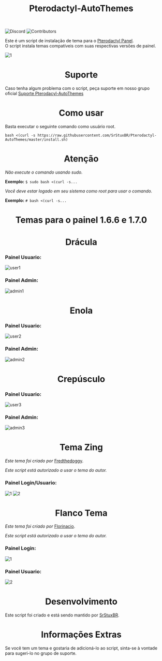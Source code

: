<h1 align="center"> 
    Pterodactyl-AutoThemes
</h1>
</br>

![Discord](https://img.shields.io/discord/580209652004945940?label=DISCORD&style=for-the-badge)
![Contributors](https://img.shields.io/github/contributors-anon/SrStuxBR/Pterodactyl-AutoThemescolor=q&label=Contribuidores&style=for-the-badge)

Este é um script de instalação de tema para o [Pterodactyl Panel](https://github.com/pterodactyl/panel).<br>
O script instala temas compatíveis com suas respectivas versões de painel.

![1](https://user-images.githubusercontent.com/69549678/150704252-85613f25-5a7e-437d-ae96-de1864ba2196.PNG)


<h1 align="center">Suporte</h1>

Caso tenha algum problema com o script, peça suporte em nosso grupo oficial [Suporte Pterodacyl-AutoThemes](https://discord.gg/Gjya95e)

<h1 align="center">Como usar</h1>

Basta executar o seguinte comando como usuário root.

```
bash <(curl -s https://raw.githubusercontent.com/SrStuxBR/Pterodactyl-AutoThemes/master/install.sh)
```
<h1 align="center">Atenção</h1>

*Não execute o comando usando sudo.*

**Exemplo:** ```$ sudo bash <(curl -s...```

*Você deve estar logado em seu sistema como root para usar o comando.*

**Exemplo:** ```# bash <(curl -s...```

<h1 align="center">Temas para o painel 1.6.6 e 1.7.0</h1>

<h1 align="center">Drácula</h1>

### Painel Usuario:
![user1](https://user-images.githubusercontent.com/69549678/130690593-b265eddc-927b-4ca1-a738-cf5a6752e6a0.png)

### Painel Admin:
![admin1](https://user-images.githubusercontent.com/69549678/130690715-7a49ade3-7eb8-482e-aeaf-c4e1085000a0.png)

<h1 align="center">Enola</h1>

### Painel Usuario:
![user2](https://user-images.githubusercontent.com/69549678/130690821-b3527f10-c0fc-4579-afe7-393936a74493.png)

### Painel Admin:
![admin2](https://user-images.githubusercontent.com/69549678/130690874-3c8c1d06-2857-40fe-a643-327e37db83dc.png)

<h1 align="center">Crepúsculo</h1>

### Painel Usuario:
![user3](https://user-images.githubusercontent.com/69549678/130690999-2a8dbf1f-9a1b-4655-9c04-178b69594ae2.png)

### Painel Admin:
![admin3](https://user-images.githubusercontent.com/69549678/130691022-f58fb982-4122-460a-a73b-155a80a57c3d.png)

<h1 align="center">Tema Zing</h1>

*Este tema foi criado por* [Fredthedoggy](https://github.com/Fredthedoggy).

*Este script está autorizado a usar o tema do autor.*
### Painel Login/Usuario:
![1](https://user-images.githubusercontent.com/69549678/132610850-e3d41f09-dbaf-4791-a4a9-8e494239b9b4.JPG)
![2](https://user-images.githubusercontent.com/69549678/132610853-507acc49-3bec-4ff7-888a-ca286e4387f1.JPG)

<h1 align="center">Flanco Tema</h1>

*Este tema foi criado por* [Florinacio](https://github.com/Florinacio/Flanco-Theme).

*Este script está autorizado a usar o tema do autor.*
### Painel Login:
![1](https://user-images.githubusercontent.com/69549678/137674942-6539a107-d512-425a-b180-479e2cec8788.png)

### Painel Usuario:
![2](https://user-images.githubusercontent.com/69549678/137675018-ca602ba4-de61-4b48-bb2f-8432c3ffc7ad.png)


<h1 align="center">Desenvolvimento</h1>

Este script foi criado e está sendo mantido por [SrStuxBR](https://github.com/SrStuxBR).

<h1 align="center">Informações Extras</h1>

Se você tem um tema e gostaria de adicioná-lo ao script, sinta-se à vontade para sugeri-lo no grupo de suporte.
